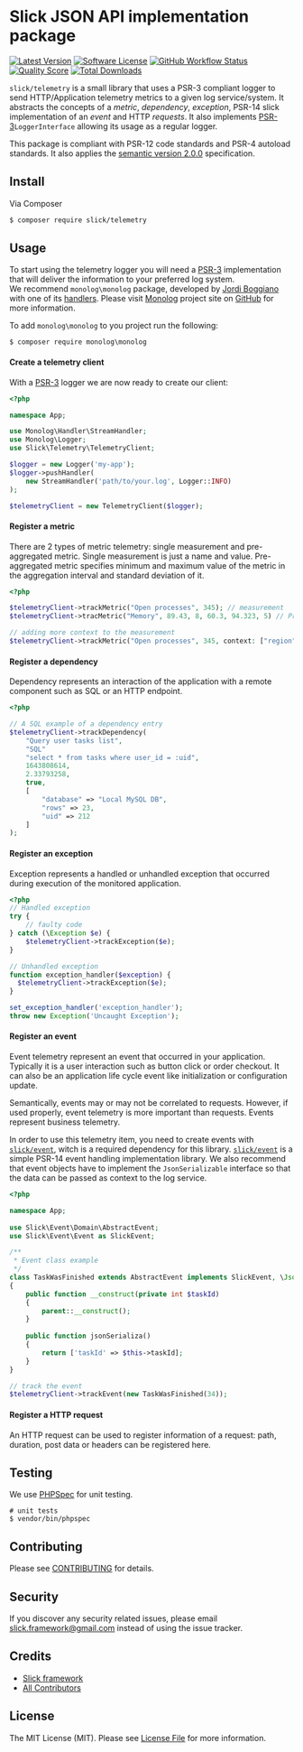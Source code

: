 # Slick JSON API implementation package

[![Latest Version](https://img.shields.io/github/release/slickframework/telemetry.svg?style=flat-square)](https://github.com/slickframework/telemetry/releases)
[![Software License](https://img.shields.io/badge/license-MIT-brightgreen.svg?style=flat-square)](LICENSE)
[![GitHub Workflow Status](https://img.shields.io/github/workflow/status/slickframework/telemetry/Continuous%20Integration?style=flat-square)](https://github.com/slickframework/telemetry/actions)
[![Quality Score](https://img.shields.io/scrutinizer/g/slickframework/telemetry/master.svg?style=flat-square)](https://scrutinizer-ci.com/g/slickframework/telemetry?branch=master)
[![Total Downloads](https://img.shields.io/packagist/dt/slick/telemetry.svg?style=flat-square)](https://packagist.org/packages/slick/telemetry)

`slick/telemetry` is a small library that uses a PSR-3 compliant logger to send HTTP/Application
telemetry metrics to a given log service/system. It abstracts the concepts of a _metric_, _dependency_,
_exception_, PSR-14 slick implementation of an _event_ and HTTP _requests_. It also implements
[PSR-3]`LoggerInterface` allowing its usage as a regular logger.

This package is compliant with PSR-12 code standards and PSR-4 autoload standards. It
also applies the [semantic version 2.0.0](http://semver.org) specification.

## Install

Via Composer

``` bash
$ composer require slick/telemetry
```

## Usage
To start using the telemetry logger you will need a [PSR-3] implementation that will
deliver the information to your preferred log system.<br />
We recommend `monolog\monolog` package, developed by [Jordi Boggiano] with one
of its [handlers]. Please visit [Monolog] project site on [GitHub] for more information.

To add `monolog\monolog` to you project run the following:

``` shell
$ composer require monolog\monolog
```

#### Create a telemetry client
With a [PSR-3] logger we are now ready to create our client:

``` php
<?php

namespace App;

use Monolog\Handler\StreamHandler;
use Monolog\Logger;
use Slick\Telemetry\TelemetryClient;

$logger = new Logger('my-app');
$logger->pushHandler(
    new StreamHandler('path/to/your.log', Logger::INFO)
);

$telemetryClient = new TelemetryClient($logger);
```

#### Register a metric
There are 2 types of metric telemetry: single measurement and pre-aggregated metric. Single
measurement is just a name and value. Pre-aggregated metric specifies minimum and maximum
value of the metric in the aggregation interval and standard deviation of it.

``` php
<?php

$telemetryClient->trackMetric("Open processes", 345); // measurement
$telemetryClient->tracMetric("Memory", 89.43, 8, 60.3, 94.323, 5) // Pre-aggregated metric

// adding more context to the measurement
$telemetryClient->trackMetric("Open processes", 345, context: ["region" => "north"]);

```

#### Register a dependency
Dependency represents an interaction of the application with a remote component such as SQL
or an HTTP endpoint.

``` php
<?php

// A SQL example of a dependency entry
$telemetryClient->trackDependency(
    "Query user tasks list",
    "SQL"
    "select * from tasks where user_id = :uid",
    1643808614,
    2.33793258,
    true,
    [
        "database" => "Local MySQL DB",
        "rows" => 23,
        "uid" => 212
    ]
);
```

#### Register an exception
Exception represents a handled or unhandled exception that occurred during
execution of the monitored application.
``` php
<?php
// Handled exception
try {
    // faulty code
} catch (\Exception $e) {
    $telemetryClient->trackException($e);
}

// Unhandled exception
function exception_handler($exception) {
  $telemetryClient->trackException($e);
}

set_exception_handler('exception_handler');
throw new Exception('Uncaught Exception');
```

#### Register an event
Event telemetry represent an event that occurred in your application.
Typically it is a user interaction such as button click or order checkout.
It can also be an application life cycle event like initialization or
configuration update.

Semantically, events may or may not be correlated to requests. However, if
used properly, event telemetry is more important than requests.
Events represent business telemetry.

In order to use this telemetry item, you need to create events with
[`slick/event`](https://github.com/slickframework/event), witch is a required
dependency for this library. [`slick/event`](https://github.com/slickframework/event)
is a simple PSR-14 event handling implementation library.
We also recommend that event objects have to implement the ``JsonSerializable`` interface so that
the data can be passed as context to the log service.
``` php
<?php

namespace App;
 
use Slick\Event\Domain\AbstractEvent;
use Slick\Event\Event as SlickEvent;

/**
 * Event class example
 */
class TaskWasFinished extends AbstractEvent implements SlickEvent, \JsonSerializable
{
    public function __construct(private int $taskId)
    {
        parent::__construct();
    }
    
    public function jsonSerializa()
    {
        return ['taskId' => $this->taskId];
    }
}

// track the event
$telemetryClient->trackEvent(new TaskWasFinished(34));
```

#### Register a HTTP request
An HTTP request can be used to register information of a request: path,
duration, post data or headers can be registered here.



## Testing

We use [PHPSpec](http://www.phpspec.net/) for unit testing.

``` shell
# unit tests
$ vendor/bin/phpspec
```

## Contributing

Please see [CONTRIBUTING](CONTRIBUTING.md) for details.

## Security

If you discover any security related issues, please email slick.framework@gmail.com instead of using the issue tracker.

## Credits

- [Slick framework](https://github.com/slickframework)
- [All Contributors](https://github.com/slickframework/json-api/graphs/contributors)

## License

The MIT License (MIT). Please see [License File](LICENSE) for more information.

[PSR-3]: https://www.php-fig.org/psr/psr-3
[Jordi Boggiano]: https://github.com/Seldaek
[handlers]: https://github.com/Seldaek/monolog/blob/main/doc/02-handlers-formatters-processors.md
[Monolog]: https://github.com/Seldaek/monolog
[GitHub]: https://github.com/Seldaek/monolog
